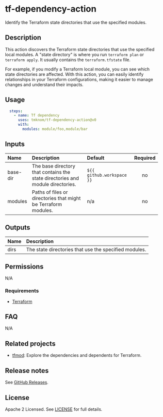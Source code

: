 # tf-dependency-action

Identify the Terraform state directories that use the specified modules.

<!-- actdocs start -->

## Description

This action discovers the Terraform state directories that use the specified local modules.
A "state directory" is where you run `terraform plan` or `terraform apply`.
It usually contains the `terraform.tfstate` file.

For example, if you modify a Terraform local module, you can see which state directories are affected.
With this action, you can easily identify relationships in your Terraform configurations,
making it easier to manage changes and understand their impacts.

## Usage

```yaml
  steps:
    - name: Tf dependency
      uses: tmknom/tf-dependency-action@v0
      with:
        modules: module/foo,module/bar
```

## Inputs

| Name | Description | Default | Required |
| :--- | :---------- | :------ | :------: |
| base-dir | The base directory that contains the state directories and module directories. | `${{ github.workspace }}` | no |
| modules | Paths of files or directories that might be Terraform modules. | n/a | no |

## Outputs

| Name | Description |
| :--- | :---------- |
| dirs | The state directories that use the specified modules. |

<!-- actdocs end -->

## Permissions

N/A

### Requirements

- [Terraform](https://www.terraform.io/)

## FAQ

N/A

## Related projects

- [tfmod](https://github.com/tmknom/tfmod): Explore the dependencies and dependents for Terraform.

## Release notes

See [GitHub Releases][releases].

## License

Apache 2 Licensed. See [LICENSE](LICENSE) for full details.

[releases]: https://github.com/tmknom/tf-dependency-action/releases

